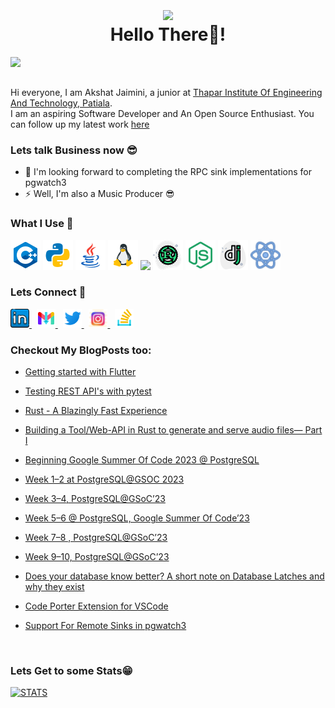<h1 align="center"><img align="center" src="https://media2.giphy.com/media/M9gbBd9nbDrOTu1Mqx/giphy.gif?cid=790b7611ee54790334528224727b2844593b8da4ada50076&rid=giphy.gif&ct=s" width="10%" /><br>Hello There🤘!</h1>
<!-- <hr style="color: gray; margin: auto; width: 90%;" > -->
<!-- <img src="https://cdn.dribbble.com/users/1292677/screenshots/6139167/media/fcf7fd0c619bb87706533079240915f3.gif" align="center" height="50%" width="100%" /> -->
<img align="left" src="https://komarev.com/ghpvc/?username=destrex271&color=green" />
<br>
<br>
<!-- Intro goes here -->

Hi everyone, I am Akshat Jaimini, a junior at <a href="https://www.thapar.edu/">Thapar Institute Of Engineering And Technology, Patiala</a>.
<br>
I am an aspiring Software Developer and An Open Source Enthusiast. You can follow up my latest work <a href="https://destrex271.github.io/PGweb-Testing-Harness-Report/">here</a>

<h3>Lets talk Business now 😎 </h3>

<!-- - 👨🏽‍💻 I’m currently . -->
- 🤝 I'm looking forward to completing the RPC sink implementations for pgwatch3<!-- - 👀 I'm currently looking for . -->
- ⚡️ Well, I'm also a Music Producer 😎

<!-- Tech Stacks -->
<h3>What I Use 👀</h3>
<p float="left">
    <img src="./Icons/cpp.png" width="48" />
    <img src="./Icons/python.png" width="48" />
    <img src="./Icons/java.png" width="48" />
    <img src="./Icons/linux.png" width="48" />
    <img src="https://go.dev/blog/go-brand/Go-Logo/SVG/Go-Logo_Aqua.svg" width="48" />
    <img src="./Icons/rust.png" width="48" />
    <img src="./Icons/node.png" width="48" />
    <img src="./Icons/django.png" width="48" />
    <img src="./Icons/react.png" width="48" />
</p>

<!-- Contacts -->

<h3 float="left">Lets Connect 📝</h3>
<p float="left">
    <a href="https://www.linkedin.com/in/akshat-jaimini-05a610203/" >
        <img src="./Icons/linkedin1.png" width="30" />
    </a>
    &nbsp;
    <a href="mailto:destrex271@gmail.com">
        <img src="./Icons/gmail1.png" width="30" />
    </a>
    &nbsp;
    <a href="https://twitter.com/Kyllex5">
        <img src="./Icons/twitter.png" width="30" />
    </a>
    &nbsp;
    <a href="https://www.instagram.com/kyllexmusi.c/">
        <img src="./Icons/insta.png" width="30" />
    </a>
    &nbsp;
    <a href="https://stackoverflow.com/users/12995726/destrexx">
        <img src="./Icons/stackover.png" width="30" />
    </a>
</p>

<!-- Blogs -->
<h3>Checkout My BlogPosts too:</h3>

- <a href="https://medium.com/developer-student-clubs-tiet/getting-started-with-flutter-b1ff5c94c04f">Getting started with Flutter</a>
- <a href="https://medium.com/developer-student-clubs-tiet/test-and-improve-your-rest-apis-with-pytest-3f873dbb6866">Testing REST API's with pytest</a>
- <a href="https://medium.com/developer-student-clubs-tiet/rust-a-blazingly-fast-experience-53b6505530a4">Rust - A Blazingly Fast Experience</a>
- <a href="https://medium.com/towardsdev/rust-tool-api-to-generate-and-serve-audio-files-to-clients-part-i-f5297e064564">Building a Tool/Web-API in Rust to generate and serve audio files— Part I</a>
- <a href="https://medium.com/dev-genius/beginning-google-summer-of-code-2023-postgresql-a4cc6f350c23">Beginning Google Summer Of Code 2023 @ PostgreSQL</a>
- <a href="https://blog.devgenius.io/week-1-2-at-postgresql-gsoc-2023-914c689984f3">Week 1–2 at PostgreSQL@GSOC 2023</a>
- <a href="https://medium.com/dev-genius/week-3-4-postgresql-gsoc23-13b4bbb4c54a">Week 3–4, PostgreSQL@GSoC’23</a>
- <a href="https://medium.com/dev-genius/week-5-6-postgresql-google-summer-of-code23-d74ec1dff8f8">Week 5–6 @ PostgreSQL, Google Summer Of Code’23</a>
- <a href="https://medium.com/towardsdev/week-7-8-postgresql-gsoc23-ecf87803e9fd">Week 7–8 , PostgreSQL@GSoC’23</a>
- <a href="https://medium.com/@destrex271/week-9-10-postgresql-gsoc23-9e3fc29890e9">Week 9–10, PostgreSQL@GSoC’23</a>
- <a href="https://medium.com/@destrex271/does-your-database-know-better-a-short-note-on-database-latches-and-why-they-exist-e19cdb613e24">Does your database know better? A short note on Database Latches and why they exist</a>

- <a href="https://medium.com/@destrex271/code-porter-a-gemini-based-vs-code-extension-for-easier-portability-8fb80e8945a5">Code Porter Extension for VSCode</a>
- <a href="https://medium.com/@destrex271/support-for-remote-sinks-in-pgwatch3-gsoc24-4d3b4910063f">Support For Remote Sinks in pgwatch3</a>

<!-- Stats -->
<br>

<h3>Lets Get to some Stats😁</h3>
<p align="left">
<a href="https://github.com/destrex271" align="center"><img alt="STATS" src="https://github-readme-stats.vercel.app/api?username=destrex271&show_icons=true&theme=gotham" width="50%" ></a>
</p>
 




















<!--
- 👋 Hi, I’m Akshat Jaimini
- 👀 I’m interested in enhancing communication with machines around us, Web developement, and I am also an avid distrohoper( btw i use arch!;) )
- 🌱 I’m currently learning android developement and i am also working on my own virtual assistant to make my linux installation even more amazing.
- 💞️ I’m looking forward to making amazing tools with any one who is intrested in collabration or would like me to be a part of their team.
- 📫 You can reach me via my website http://dtdev.atwebpages.com/ -->

<!---
destrex271/destrex271 is a ✨ special ✨ repository because its `README.md` (this file) appears on your GitHub profile.
You can click the Preview link to take a look at your changes.
--->
